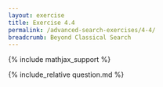 ```yaml
---
layout: exercise
title: Exercise 4.4
permalink: /advanced-search-exercises/4-4/
breadcrumb: Beyond Classical Search
---
```


{% include mathjax_support %}

<div><i class="arrow-up loader" data-chapter="advanced-search-exercises" data-exercise="ex_4" data-rating="0"></i></div>
{% include_relative question.md %}
